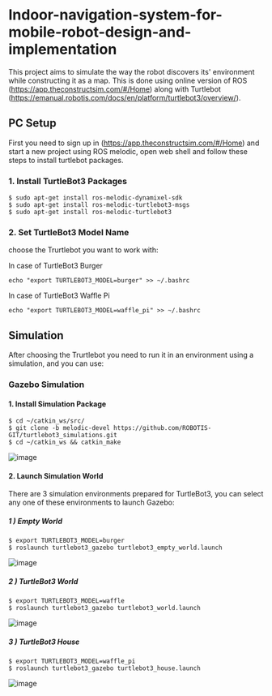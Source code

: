 # Indoor-navigation-system-for-mobile-robot-design-and-implementation
This project aims to simulate the way the robot discovers its' environment while constructing it as a map. This is done using online version of ROS (https://app.theconstructsim.com/#/Home) along with Turtlebot (https://emanual.robotis.com/docs/en/platform/turtlebot3/overview/).

## PC Setup
First you need to sign up in (https://app.theconstructsim.com/#/Home) and start a new project using ROS melodic, open web shell and follow these steps to install turtlebot packages.

### 1. Install TurtleBot3 Packages
```
$ sudo apt-get install ros-melodic-dynamixel-sdk
$ sudo apt-get install ros-melodic-turtlebot3-msgs
$ sudo apt-get install ros-melodic-turtlebot3
```
### 2. Set TurtleBot3 Model Name
choose the Trurtlebot you want to work with: 

In case of TurtleBot3 Burger
```
echo "export TURTLEBOT3_MODEL=burger" >> ~/.bashrc
```
In case of TurtleBot3 Waffle Pi
```
echo "export TURTLEBOT3_MODEL=waffle_pi" >> ~/.bashrc
```


## Simulation
After choosing the Trurtlebot you need to run it in an environment using a simulation, and you can use:

### Gazebo Simulation
#### 1. Install Simulation Package
```
$ cd ~/catkin_ws/src/
$ git clone -b melodic-devel https://github.com/ROBOTIS-GIT/turtlebot3_simulations.git
$ cd ~/catkin_ws && catkin_make
```
![image](https://user-images.githubusercontent.com/85634099/124955892-19b80e00-e020-11eb-980f-18f305b03135.png)

#### 2. Launch Simulation World
There are 3 simulation environments prepared for TurtleBot3, you can select any one of these environments to launch Gazebo:
##### 1 ) Empty World
```
$ export TURTLEBOT3_MODEL=burger
$ roslaunch turtlebot3_gazebo turtlebot3_empty_world.launch
```
![image](https://user-images.githubusercontent.com/85634099/124955956-2b011a80-e020-11eb-9ded-33a272fd3677.png)

##### 2 ) TurtleBot3 World
```
$ export TURTLEBOT3_MODEL=waffle
$ roslaunch turtlebot3_gazebo turtlebot3_world.launch
```
![image](https://user-images.githubusercontent.com/85634099/124956241-774c5a80-e020-11eb-94d7-465d9e73b0ec.png)

##### 3 ) TurtleBot3 House
```
$ export TURTLEBOT3_MODEL=waffle_pi
$ roslaunch turtlebot3_gazebo turtlebot3_house.launch
```
![image](https://user-images.githubusercontent.com/85634099/124956306-86330d00-e020-11eb-881c-7d1aab01f3ec.png)

